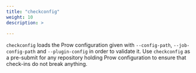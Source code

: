 ```yaml
---
title: "checkconfig"
weight: 10
description: >
  
---
```


`checkconfig` loads the Prow configuration given with `--config-path`,
`--job-config-path` and `--plugin-config` in order to validate it.
Use `checkconfig` as a pre-submit for any repository holding Prow
configuration to ensure that check-ins do not break anything.
